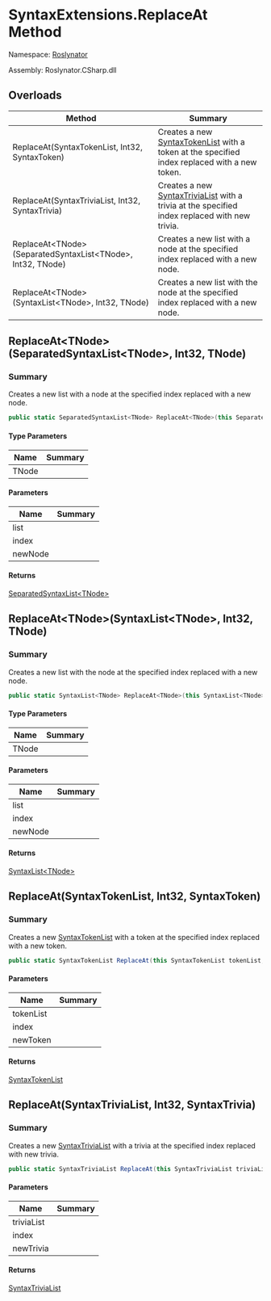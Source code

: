 # SyntaxExtensions\.ReplaceAt Method

Namespace: [Roslynator](../../README.md)

Assembly: Roslynator\.CSharp\.dll

## Overloads

| Method | Summary |
| ------ | ------- |
| ReplaceAt\(SyntaxTokenList, Int32, SyntaxToken\) | Creates a new [SyntaxTokenList](https://docs.microsoft.com/en-us/dotnet/api/microsoft.codeanalysis.syntaxtokenlist) with a token at the specified index replaced with a new token\. |
| ReplaceAt\(SyntaxTriviaList, Int32, SyntaxTrivia\) | Creates a new [SyntaxTriviaList](https://docs.microsoft.com/en-us/dotnet/api/microsoft.codeanalysis.syntaxtrivialist) with a trivia at the specified index replaced with new trivia\. |
| ReplaceAt\<TNode>\(SeparatedSyntaxList\<TNode>, Int32, TNode\) | Creates a new list with a node at the specified index replaced with a new node\. |
| ReplaceAt\<TNode>\(SyntaxList\<TNode>, Int32, TNode\) | Creates a new list with the node at the specified index replaced with a new node\. |

## ReplaceAt\<TNode>\(SeparatedSyntaxList\<TNode>, Int32, TNode\)

### Summary

Creates a new list with a node at the specified index replaced with a new node\.

```csharp
public static SeparatedSyntaxList<TNode> ReplaceAt<TNode>(this SeparatedSyntaxList<TNode> list, int index, TNode newNode) where TNode : Microsoft.CodeAnalysis.SyntaxNode
```

#### Type Parameters

| Name | Summary |
| ---- | ------- |
| TNode | |

#### Parameters

| Name | Summary |
| ---- | ------- |
| list | |
| index | |
| newNode | |

#### Returns

[SeparatedSyntaxList\<TNode>](https://docs.microsoft.com/en-us/dotnet/api/microsoft.codeanalysis.separatedsyntaxlist-1)


## ReplaceAt\<TNode>\(SyntaxList\<TNode>, Int32, TNode\)

### Summary

Creates a new list with the node at the specified index replaced with a new node\.

```csharp
public static SyntaxList<TNode> ReplaceAt<TNode>(this SyntaxList<TNode> list, int index, TNode newNode) where TNode : Microsoft.CodeAnalysis.SyntaxNode
```

#### Type Parameters

| Name | Summary |
| ---- | ------- |
| TNode | |

#### Parameters

| Name | Summary |
| ---- | ------- |
| list | |
| index | |
| newNode | |

#### Returns

[SyntaxList\<TNode>](https://docs.microsoft.com/en-us/dotnet/api/microsoft.codeanalysis.syntaxlist-1)


## ReplaceAt\(SyntaxTokenList, Int32, SyntaxToken\)

### Summary

Creates a new [SyntaxTokenList](https://docs.microsoft.com/en-us/dotnet/api/microsoft.codeanalysis.syntaxtokenlist) with a token at the specified index replaced with a new token\.

```csharp
public static SyntaxTokenList ReplaceAt(this SyntaxTokenList tokenList, int index, SyntaxToken newToken)
```

#### Parameters

| Name | Summary |
| ---- | ------- |
| tokenList | |
| index | |
| newToken | |

#### Returns

[SyntaxTokenList](https://docs.microsoft.com/en-us/dotnet/api/microsoft.codeanalysis.syntaxtokenlist)


## ReplaceAt\(SyntaxTriviaList, Int32, SyntaxTrivia\)

### Summary

Creates a new [SyntaxTriviaList](https://docs.microsoft.com/en-us/dotnet/api/microsoft.codeanalysis.syntaxtrivialist) with a trivia at the specified index replaced with new trivia\.

```csharp
public static SyntaxTriviaList ReplaceAt(this SyntaxTriviaList triviaList, int index, SyntaxTrivia newTrivia)
```

#### Parameters

| Name | Summary |
| ---- | ------- |
| triviaList | |
| index | |
| newTrivia | |

#### Returns

[SyntaxTriviaList](https://docs.microsoft.com/en-us/dotnet/api/microsoft.codeanalysis.syntaxtrivialist)



